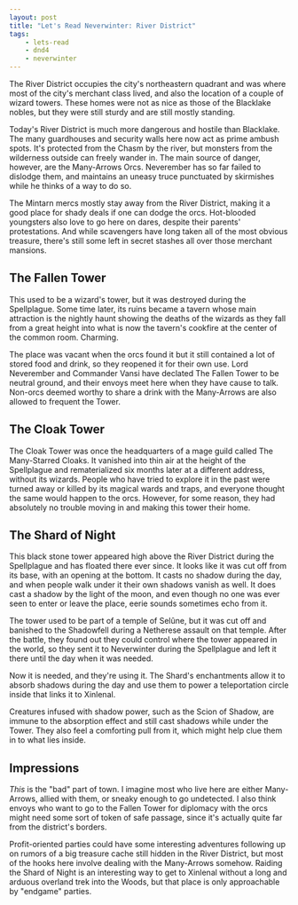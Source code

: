 ```yaml
---
layout: post
title: "Let's Read Neverwinter: River District"
tags:
    - lets-read
    - dnd4
    - neverwinter
---
```


The River District occupies the city's northeastern quadrant and was where most
of the city's merchant class lived, and also the location of a couple of wizard
towers. These homes were not as nice as those of the Blacklake nobles, but they
were still sturdy and are still mostly standing.

Today's River District is much more dangerous and hostile than Blacklake. The
many guardhouses and security walls here now act as prime ambush spots. It's
protected from the Chasm by the river, but monsters from the wilderness outside
can freely wander in. The main source of danger, however, are the Many-Arrows
Orcs. Neverember has so far failed to dislodge them, and maintains an uneasy
truce punctuated by skirmishes while he thinks of a way to do so.

The Mintarn mercs mostly stay away from the River District, making it a good
place for shady deals if one can dodge the orcs. Hot-blooded youngsters also
love to go here on dares, despite their parents' protestations. And while
scavengers have long taken all of the most obvious treasure, there's still some
left in secret stashes all over those merchant mansions.

## The Fallen Tower

This used to be a wizard's tower, but it was destroyed during the
Spellplague. Some time later, its ruins became a tavern whose main attraction is
the nightly haunt showing the deaths of the wizards as they fall from a great
height into what is now the tavern's cookfire at the center of the common
room. Charming.

The place was vacant when the orcs found it but it still contained a lot of
stored food and drink, so they reopened it for their own use. Lord Neverember
and Commander Vansi have declated The Fallen Tower to be neutral ground, and
their envoys meet here when they have cause to talk. Non-orcs deemed worthy to
share a drink with the Many-Arrows are also allowed to frequent the Tower.

## The Cloak Tower

The Cloak Tower was once the headquarters of a mage guild called The
Many-Starred Cloaks. It vanished into thin air at the height of the Spellplague
and rematerialized six months later at a different address, without its
wizards. People who have tried to explore it in the past were turned away or
killed by its magical wards and traps, and everyone thought the same would
happen to the orcs. However, for some reason, they had absolutely no trouble
moving in and making this tower their home.

## The Shard of Night

This black stone tower appeared high above the River District during the
Spellplague and has floated there ever since. It looks like it was cut off from
its base, with an opening at the bottom. It casts no shadow during the day, and
when people walk under it their own shadows vanish as well. It does cast a
shadow by the light of the moon, and even though no one was ever seen to enter
or leave the place, eerie sounds sometimes echo from it.

The tower used to be part of a temple of Selûne, but it was cut off and banished
to the Shadowfell during a Netherese assault on that temple. After the battle,
they found out they could control where the tower appeared in the world, so they
sent it to Neverwinter during the Spellplague and left it there until the day
when it was needed.

Now it is needed, and they're using it. The Shard's enchantments allow it to
absorb shadows during the day and use them to power a teleportation circle
inside that links it to Xinlenal.

Creatures infused with shadow power, such as the Scion of Shadow, are immune to
the absorption effect and still cast shadows while under the Tower. They also
feel a comforting pull from it, which might help clue them in to what lies
inside.

## Impressions

_This_ is the "bad" part of town. I imagine most who live here are either
Many-Arrows, allied with them, or sneaky enough to go undetected. I also think
envoys who want to go to the Fallen Tower for diplomacy with the orcs might need
some sort of token of safe passage, since it's actually quite far from the
district's borders.

Profit-oriented parties could have some interesting adventures following up on
rumors of a big treasure cache still hidden in the River District, but most of
the hooks here involve dealing with the Many-Arrows somehow. Raiding the Shard
of Night is an interesting way to get to Xinlenal without a long and arduous
overland trek into the Woods, but that place is only approachable by "endgame"
parties.

